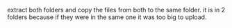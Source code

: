 extract both folders and copy the files from both to the same folder. it is in 2 folders because if they were in the same one it was too big to upload.
